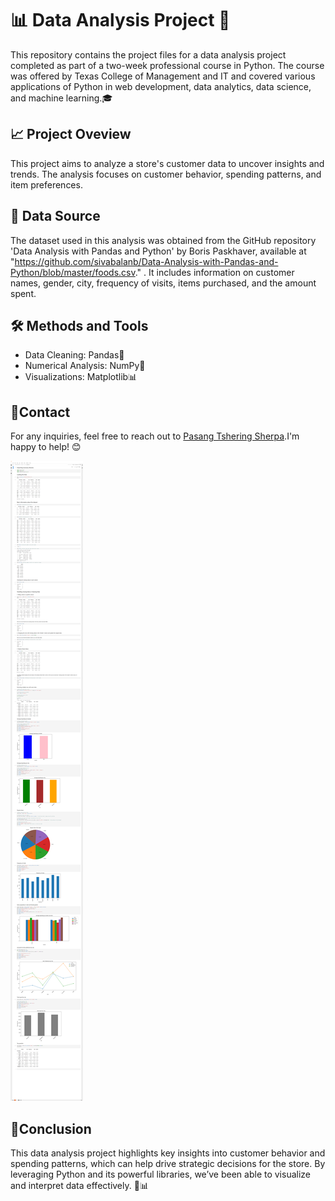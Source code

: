 # 📊 Data Analysis Project 🚀
This repository contains the project files for a data analysis project completed as part of a two-week professional course in Python. The course was offered by Texas College of Management and IT and covered various applications of Python in web development, data analytics, data science, and machine learning.🎓

## 📈 Project Oveview
This project aims to analyze a store's customer data to uncover insights and trends. The analysis focuses on customer behavior, spending patterns, and item preferences.

## 📂 Data Source
The dataset used in this analysis was obtained from the GitHub repository 'Data Analysis with Pandas and Python' by Boris Paskhaver, available at "https://github.com/sivabalanb/Data-Analysis-with-Pandas-and-Python/blob/master/foods.csv." . It includes information on customer names, gender, city, frequency of visits, items purchased, and the amount spent.

## 🛠️ Methods and Tools
- Data Cleaning: Pandas🧹
- Numerical Analysis: NumPy🔢
- Visualizations: Matplotlib📊

## 📩Contact
For any inquiries, feel free to reach out to [Pasang Tshering Sherpa](mailto:pasangtshering2003@gmail.com).I'm happy to help! 😊

![Shopper Analysis](https://github.com/Pasangcrp/pythonFinalProject/blob/main/assets/img.png)

## 🚀Conclusion
This data analysis project highlights key insights into customer behavior and spending patterns, which can help drive strategic decisions for the store. By leveraging Python and its powerful libraries, we’ve been able to visualize and interpret data effectively. 🎯📊
